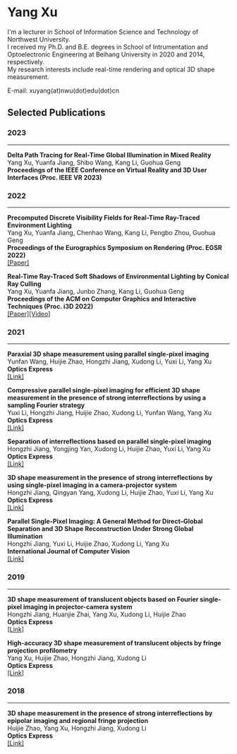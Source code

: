 # Yang Xu

I'm a lecturer in School of Information Science and Technology of Northwest University.  
I received my Ph.D. and B.E. degrees in School of Intrumentation and Optoelectronic Engineering at Beihang University in 2020 and 2014, respectively.  
My research interests include real-time rendering and optical 3D shape measurement.

E-mail: xuyang(at)nwu(dot)edu(dot)cn

## Selected Publications
### 2023
___
**Delta Path Tracing for Real-Time Global Illumination in Mixed Reality**  
Yang Xu, Yuanfa Jiang, Shibo Wang, Kang Li, Guohua Geng  
**Proceedings of the IEEE Conference on Virtual Reality and 3D User Interfaces (Proc. IEEE VR 2023)**  

### 2022
___
**Precomputed Discrete Visibility Fields for Real-Time Ray-Traced Environment Lighting**  
Yang Xu, Yuanfa Jiang, Chenhao Wang, Kang Li, Pengbo Zhou, Guohua Geng  
**Proceedings of the Eurographics Symposium on Rendering (Proc. EGSR 2022)**  
[[Paper]](https://sapphiresoul.github.io/DVF.pdf)  

**Real-Time Ray-Traced Soft Shadows of Environmental Lighting by Conical Ray Culling**  
Yang Xu, Yuanfa Jiang, Junbo Zhang, Kang Li, Guohua Geng  
**Proceedings of the ACM on Computer Graphics and Interactive Techniques (Proc. i3D 2022)**  
[[Paper]](https://sapphiresoul.github.io/conicalrayculling.pdf)[[Video]](https://media.githubusercontent.com/media/sapphiresoul/sapphiresoul.github.io/main/conicalrayculling.mp4)

### 2021
___
**Paraxial 3D shape measurement using parallel single-pixel imaging**  
Yunfan Wang, Huijie Zhao, Hongzhi Jiang, Xudong Li, Yuxi Li, Yang Xu  
**Optics Express**  
[[Link]](https://doi.org/10.1364/OE.435470)

**Compressive parallel single-pixel imaging for efficient 3D shape measurement in the presence of strong interreflections by using a sampling Fourier strategy**  
Yuxi Li, Hongzhi Jiang, Huijie Zhao, Xudong Li, Yunfan Wang, Yang Xu  
**Optics Express**   
[[Link]](https://doi.org/10.1364/OE.433118)

**Separation of interreflections based on parallel single-pixel imaging**  
Hongzhi Jiang, Yongjing Yan, Xudong Li, Huijie Zhao, Yuxi Li, Yang Xu  
**Optics Express**  
[[Link]](https://doi.org/10.1364/OE.424777)

**3D shape measurement in the presence of strong interreflections by using single-pixel imaging in a camera-projector system**  
Hongzhi Jiang, Qingyan Yang, Xudong Li, Huijie Zhao, Yuxi Li, Yang Xu  
**Optics Express**  
[[Link]](https://doi.org/10.1364/OE.415296)

**Parallel Single-Pixel Imaging: A General Method for Direct–Global Separation and 3D Shape Reconstruction Under Strong Global Illumination**  
Hongzhi Jiang, Yuxi Li, Huijie Zhao, Xudong Li, Yang Xu  
**International Journal of Computer Vision**  
[[Link]](https://doi.org/10.1007/s11263-020-01413-z)

### 2019
___
**3D shape measurement of translucent objects based on Fourier single-pixel imaging in projector-camera system**  
Hongzhi Jiang, Huanjie Zhai, Yang Xu, Xudong Li, Huijie Zhao  
**Optics Express**  
[[Link]](https://doi.org/10.1364/OE.27.033564)

**High-accuracy 3D shape measurement of translucent objects by fringe projection profilometry**  
Yang Xu, Huijie Zhao, Hongzhi Jiang, Xudong Li  
**Optics Express**  
[[Link]](https://doi.org/10.1364/OE.27.018421)

### 2018
___
**3D shape measurement in the presence of strong interreflections by epipolar imaging and regional fringe projection**  
Huijie Zhao, Yang Xu, Hongzhi Jiang, Xudong Li  
**Optics Express**  
[[Link]](https://doi.org/10.1364/OE.26.007117)
